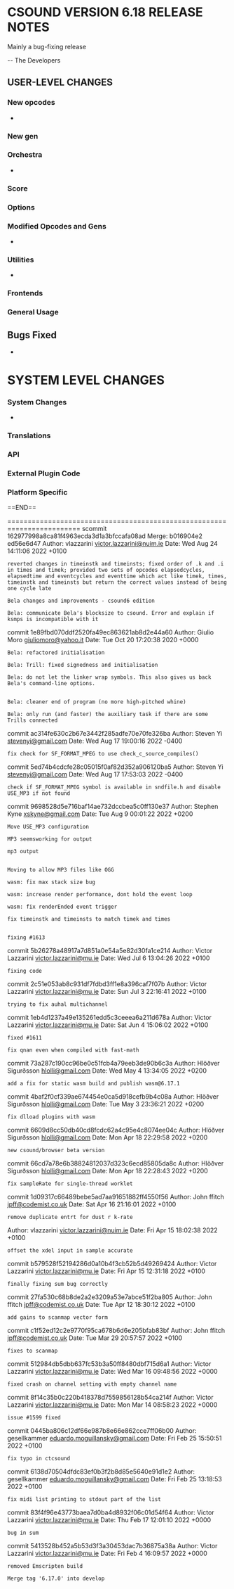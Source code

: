 
# CSOUND VERSION 6.18 RELEASE NOTES

Mainly a bug-fixing release 

-- The Developers

## USER-LEVEL CHANGES

### New opcodes

- 

### New gen

### Orchestra

-

### Score

### Options

### Modified Opcodes and Gens

- 

### Utilities

- 

### Frontends

### General Usage

## Bugs Fixed

-

# SYSTEM LEVEL CHANGES

### System Changes

-

### Translations

### API


### External Plugin Code


### Platform Specific

==END==

========================================================================
scommit 162977998a8ca81f4963ecda3d1a3bfccafa08ad
Merge: b016904e2 ed56e6d47
Author: vlazzarini <victor.lazzarini@nuim.ie>
Date:   Wed Aug 24 14:11:06 2022 +0100

    reverted changes in timeinstk and timeinsts; fixed order of .k and .i in times and timek; provided two sets of opcodes elapsedcycles, elapsedtime and eventcycles and eventtime which act like timek, times, timeinstk and timeinsts but return the correct values instead of being one cycle late

    Bela changes and improvements - csound6 edition

    Bela: communicate Bela's blocksize to csound. Error and explain if ksmps is incompatible with it

commit 1e89fbd070ddf2520fa49ec863621ab8d2e44a60
Author: Giulio Moro <giuliomoro@yahoo.it>
Date:   Tue Oct 20 17:20:38 2020 +0000

    Bela: refactored initialisation

    Bela: Trill: fixed signedness and initialisation

    Bela: do not let the linker wrap symbols. This also gives us back Bela's command-line options.
    

    Bela: cleaner end of program (no more high-pitched whine)

    Bela: only run (and faster) the auxiliary task if there are some Trills connected

commit ac314fe630c2b67e3442f285adfe70e70fe326ba
Author: Steven Yi <stevenyi@gmail.com>
Date:   Wed Aug 17 19:00:16 2022 -0400

    fix check for SF_FORMAT_MPEG to use check_c_source_compiles()

commit 5ed74b4cdcfe28c05015f0af82d352a906120ba5
Author: Steven Yi <stevenyi@gmail.com>
Date:   Wed Aug 17 17:53:03 2022 -0400

    check if SF_FORMAT_MPEG symbol is available in sndfile.h and disable USE_MP3 if not found

commit 9698528d5e716baf14ae732dccbea5c0ff130e37
Author: Stephen Kyne <xskyne@gmail.com>
Date:   Tue Aug 9 00:01:22 2022 +0200

    Move USE_MP3 configuration

    MP3 seemsworking for output

    mp3 output


    Moving to allow MP3 files like OGG

    wasm: fix max stack size bug

    wasm: increase render performance, dont hold the event loop

    wasm: fix renderEnded event trigger

    fix timeinstk and timeinsts to match timek and times


    fixing #1613

commit 5b26278a48917a7d851a0e54a5e82d30fa1ce214
Author: Victor Lazzarini <victor.lazzarini@mu.ie>
Date:   Wed Jul 6 13:04:26 2022 +0100

    fixing code


commit 2c51e053ab8c931df7fdbd3ff1e8a396caf7f07b
Author: Victor Lazzarini <victor.lazzarini@mu.ie>
Date:   Sun Jul 3 22:16:41 2022 +0100

    trying to fix auhal multichannel

commit 1eb4d1237a49e135261edd5c3ceeea6a211d678a
Author: Victor Lazzarini <victor.lazzarini@mu.ie>
Date:   Sat Jun 4 15:06:02 2022 +0100

    fixed #1611

    fix qnan even when compiled with fast-math

commit 73a287c190cc96be0c51fcb4a79eeb3de90b6c3a
Author: Hlöðver Sigurðsson <hlolli@gmail.com>
Date:   Wed May 4 13:34:05 2022 +0200

    add a fix for static wasm build and publish wasm@6.17.1

commit 4baf2f0cf339ae674454e0ca5d918cefb9b4c08a
Author: Hlöðver Sigurðsson <hlolli@gmail.com>
Date:   Tue May 3 23:36:21 2022 +0200

    fix dlload plugins with wasm


commit 6609d8cc50db40cd8fcdc62a4c95e4c8074ee04c
Author: Hlöðver Sigurðsson <hlolli@gmail.com>
Date:   Mon Apr 18 22:29:58 2022 +0200

    new csound/browser beta version

commit 66cd7a78e6b38824812037d323c6ecd85805da8c
Author: Hlöðver Sigurðsson <hlolli@gmail.com>
Date:   Mon Apr 18 22:28:43 2022 +0200

    fix sampleRate for single-thread worklet

commit 1d09317c66489bebe5ad7aa91651882ff4550f56
Author: John ffitch <jpff@codemist.co.uk>
Date:   Sat Apr 16 21:16:01 2022 +0100

    remove duplicate entrt for dust r k-rate


Author: vlazzarini <victor.lazzarini@nuim.ie>
Date:   Fri Apr 15 18:02:38 2022 +0100

    offset the xdel input in sample accurate

commit b579528f52194286d0a10b4f3cb52b5d49269424
Author: Victor Lazzarini <victor.lazzarini@mu.ie>
Date:   Fri Apr 15 12:31:18 2022 +0100

    finally fixing sum bug correctly

commit 27fa530c68b8de2a2e3209a53e7abce51f2ba805
Author: John ffitch <jpff@codemist.co.uk>
Date:   Tue Apr 12 18:30:12 2022 +0100

    add gains to scanmap vector form

commit c1f52ed12c2e9770f95ca678b6d6e205bfab83bf
Author: John ffitch <jpff@codemist.co.uk>
Date:   Tue Mar 29 20:57:57 2022 +0100

    fixes to scanmap

commit 512984db5dbb637fc53b3a50ff8480dbf715d6a1
Author: Victor Lazzarini <victor.lazzarini@mu.ie>
Date:   Wed Mar 16 09:48:56 2022 +0000

    fixed crash on channel setting with empty channel name

commit 8f14c35b0c220b418378d7559856128b54ca214f
Author: Victor Lazzarini <victor.lazzarini@mu.ie>
Date:   Mon Mar 14 08:58:23 2022 +0000

    issue #1599 fixed

commit 0445ba806c12df66e987b8e66e862cce7ff06b00
Author: gesellkammer <eduardo.moguillansky@gmail.com>
Date:   Fri Feb 25 15:50:51 2022 +0100

    fix typo in ctcsound

commit 6138d70504dfdc83ef0b3f2b8d85e5640e91d1e2
Author: gesellkammer <eduardo.moguillansky@gmail.com>
Date:   Fri Feb 25 13:18:53 2022 +0100

    fix midi list printing to stdout part of the list

commit 83f4f96e43773baea7d0ba4d8932f06c01d54f64
Author: Victor Lazzarini <victor.lazzarini@mu.ie>
Date:   Thu Feb 17 12:01:10 2022 +0000

    bug in sum

commit 5413528b452a5b53d3f3a30453dac7b36875a38a
Author: Victor Lazzarini <victor.lazzarini@mu.ie>
Date:   Fri Feb 4 16:09:57 2022 +0000

    removed Emscripten build

    Merge tag '6.17.0' into develop
    